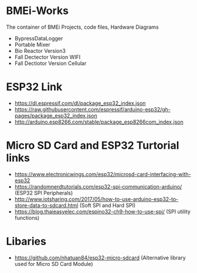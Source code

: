 # BMEi-Works
The container of BMEi Projects, code files, Hardware Diagrams
- BypressDataLogger
- Portable Mixer
- Bio Reactor Version3
- Fall Dectector Version WIFI
- Fall Dectiotor Version Cellular

# ESP32 Link
- https://dl.espressif.com/dl/package_esp32_index.json
- https://raw.githubusercontent.com/espressif/arduino-esp32/gh-pages/package_esp32_index.json
- http://arduino.esp8266.com/stable/package_esp8266com_index.json

# Micro SD Card and ESP32 Turtorial links
- https://www.electronicwings.com/esp32/microsd-card-interfacing-with-esp32
- https://randomnerdtutorials.com/esp32-spi-communication-arduino/ (ESP32 SPI Peripherals)
- http://www.iotsharing.com/2017/05/how-to-use-arduino-esp32-to-store-data-to-sdcard.html (Soft SPI and Hard SPI)
- https://blog.thaieasyelec.com/espino32-ch9-how-to-use-spi/ (SPI utility functions)
# Libaries
- https://github.com/nhatuan84/esp32-micro-sdcard (Alternative library used for Micro SD Card Module)
